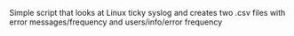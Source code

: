 Simple script that looks at Linux ticky syslog and creates two .csv files with error messages/frequency and users/info/error frequency
